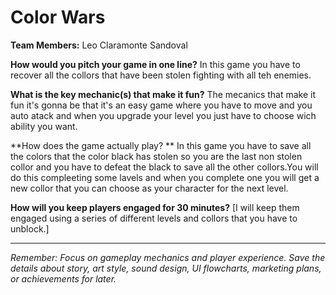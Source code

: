 # Color Wars

**Team Members:** Leo Claramonte Sandoval

**How would you pitch your game in one line?**
 In this game you have to recover all the collors that have been stolen fighting with all teh enemies.

**What is the key mechanic(s) that make it fun?**
The mecanics that make it fun it's gonna be that it's an easy game where you have to move and you auto atack and when you upgrade your level you just have to choose wich ability you want.

**How does the game actually play? **
In this game you have to save all the colors that the color black has stolen so you are the last non stolen collor and you have to defeat the black to save all the other collors.You will do this compleeting some lavels and when you complete one you will get a new collor that you can choose as your character for the next level.

**How will you keep players engaged for 30 minutes?**
[I will keep them engaged using a series of different levels and collors that you have to unblock.]

---
*Remember: Focus on gameplay mechanics and player experience. Save the details about story, art style, sound design, UI flowcharts, marketing plans, or achievements for later.*
